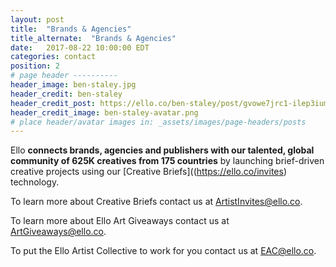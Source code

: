 ```yaml
---
layout: post
title:  "Brands & Agencies"
title_alternate:  "Brands & Agencies"
date:   2017-08-22 10:00:00 EDT
categories: contact
position: 2
# page header ----------
header_image: ben-staley.jpg
header_credit: ben-staley
header_credit_post: https://ello.co/ben-staley/post/gvowe7jrc1-ilep3iumfhw
header_credit_image: ben-staley-avatar.png
# place header/avatar images in: _assets/images/page-headers/posts
---
```


Ello **connects brands, agencies and publishers with our talented, global community of 625K creatives from 175 countries** by launching brief-driven creative projects using our [Creative Briefs]((https://ello.co/invites) technology.

To learn more about Creative Briefs contact us at ArtistInvites@ello.co.

To learn more about Ello Art Giveaways contact us at ArtGiveaways@ello.co.

To put the Ello Artist Collective to work for you contact us at EAC@ello.co.
